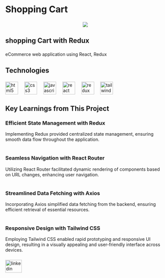 <h1 align="left">Shopping Cart</h1>

###

<div align="center">
  <img  src="https://github.com/mahdikamyabi1999/testgit/blob/main/cover.png"  />
</div>

###

<p align="left"></p>

###

<h2 align="left">shopping Cart with Redux</h2>

###

<p align="left">eCommerce web application using React, Redux</h3>

###

<h2 align="left">Technologies</h2>

###

<div align="left">
  <img src="https://cdn.jsdelivr.net/gh/devicons/devicon/icons/html5/html5-original.svg" height="40" alt="html5 logo"  />
  <img width="12" />
  <img src="https://cdn.jsdelivr.net/gh/devicons/devicon/icons/css3/css3-original.svg" height="40" alt="css3 logo"  />
  <img width="12" />
  <img src="https://skillicons.dev/icons?i=js" height="40" alt="javascript logo"  />
  <img width="12" />
  <img src="https://cdn.jsdelivr.net/gh/devicons/devicon/icons/react/react-original.svg" height="40" alt="react logo"  />
  <img width="12" />
  <img src="https://cdn.jsdelivr.net/gh/devicons/devicon/icons/redux/redux-original.svg" height="40" alt="redux logo"  />
  <img width="12" />
  <img src="https://cdn.simpleicons.org/tailwindcss/06B6D4" height="40" alt="tailwindcss logo"  />
</div>

###

<h2 align="left">Key Learnings from This Project</h2>

###
<p align="left"><h3>Efficient State Management with Redux</h3> Implementing Redux provided centralized state management, ensuring smooth data flow throughout the application.<br><br><h3>Seamless Navigation with React Router</h3> Utilizing React Router facilitated dynamic rendering of components based on URL changes, enhancing user navigation.<br><br><h3>Streamlined Data Fetching with Axios</h3> Incorporating Axios simplified data fetching from the backend, ensuring efficient retrieval of essential resources.<br><br><h3>Responsive Design with Tailwind CSS</h3> Employing Tailwind CSS enabled rapid prototyping and responsive UI design, resulting in a visually appealing and user-friendly interface across devices.</p>

###

<div align="left">
  <a href="https://www.linkedin.com/in/mahdikamyabi1999/" target="_blank">
    <img src="https://raw.githubusercontent.com/maurodesouza/profile-readme-generator/master/src/assets/icons/social/linkedin/default.svg" width="52" height="40" alt="linkedin logo"  />
  </a>
</div>

###
